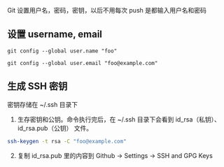 Git 设置用户名，密码，密钥，以后不用每次 push 是都输入用户名和密码

## 设置 username, email
```
git config --global user.name "foo"

git config --global user.email "foo@example.com"
```

## 生成 SSH 密钥

密钥存储在 ~/.ssh 目录下

1. 生存密钥和公钥。命令执行完后，在 ~/.ssh 目录下会看到 id_rsa（私钥）、id_rsa.pub（公钥） 文件。
```sh
ssh-keygen -t rsa -C "foo@example.com"
```
2. 复制 id_rsa.pub 里的内容到 Github -> Settings -> SSH and GPG Keys
